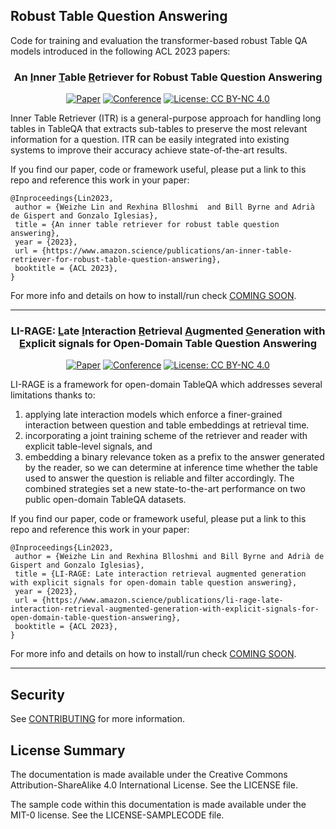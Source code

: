 ## Robust Table Question Answering

Code for training and evaluation the transformer-based robust Table QA models introduced in the following ACL 2023 papers:

<div align="center">    
 
### An <u>I</u>nner <u>T</u>able <u>R</u>etriever for Robust Table Question Answering

[![Paper](https://img.shields.io/badge/Paper-ACL_Proceedings-red)](https://www.amazon.science/publications/an-inner-table-retriever-for-robust-table-question-answering)
[![Conference](https://img.shields.io/badge/Conference-ACL--2023-blue)](https://2023.aclweb.org/)
[![License: CC BY-NC 4.0](https://img.shields.io/badge/License-CC%20BY--NC%204.0-lightgrey.svg)](https://creativecommons.org/licenses/by-nc/4.0/)

</div>

Inner Table Retriever (ITR) is a general-purpose approach for handling long tables in TableQA 
that extracts sub-tables to preserve the most relevant information for a question. 
ITR can be easily integrated into existing systems to improve their accuracy achieve state-of-the-art results.

If you find our paper, code or framework useful, please put a link to this repo and reference this work in your paper:

```
@Inproceedings{Lin2023,
 author = {Weizhe Lin and Rexhina Blloshmi  and Bill Byrne and Adrià de Gispert and Gonzalo Iglesias},
 title = {An inner table retriever for robust table question answering},
 year = {2023},
 url = {https://www.amazon.science/publications/an-inner-table-retriever-for-robust-table-question-answering},
 booktitle = {ACL 2023},
}
```

For more info and details on how to install/run check [COMING SOON](). 

<hr> 

<div align="center">
 
### LI-RAGE: <u>L</u>ate <u>I</u>nteraction <u>R</u>etrieval <u>A</u>ugmented <u>G</u>eneration with <u>E</u>xplicit signals for Open-Domain Table Question Answering

[![Paper](https://img.shields.io/badge/Paper-Amazon_Science-orange)](https://www.amazon.science/publications/li-rage-late-interaction-retrieval-augmented-generation-with-explicit-signals-for-open-domain-table-question-answering)
[![Conference](https://img.shields.io/badge/Conference-ACL_2023-red)](https://2023.aclweb.org/)
[![License: CC BY-NC 4.0](https://img.shields.io/badge/License-CC%20BY--NC%204.0-lightgrey.svg)](https://creativecommons.org/licenses/by-nc/4.0/)

</div>
LI-RAGE is a framework for open-domain TableQA which addresses several limitations thanks to: 

1) applying late interaction models which enforce a finer-grained interaction between question and table embeddings at retrieval time. 
2) incorporating a joint training scheme of the retriever and reader with explicit table-level signals, and 
3) embedding a binary relevance token as a prefix to the answer generated by the reader, 
so we can determine at inference time whether the table used to answer the question is reliable and filter accordingly. 
The combined strategies set a new state-to-the-art performance on two public open-domain TableQA datasets.



If you find our paper, code or framework useful, please put a link to this repo and reference this work in your paper:

```
@Inproceedings{Lin2023,
 author = {Weizhe Lin and Rexhina Blloshmi and Bill Byrne and Adrià de Gispert and Gonzalo Iglesias},
 title = {LI-RAGE: Late interaction retrieval augmented generation with explicit signals for open-domain table question answering},
 year = {2023},
 url = {https://www.amazon.science/publications/li-rage-late-interaction-retrieval-augmented-generation-with-explicit-signals-for-open-domain-table-question-answering},
 booktitle = {ACL 2023},
}
```

For more info and details on how to install/run check [COMING SOON](). 

<hr>


## Security

See [CONTRIBUTING](CONTRIBUTING.md#security-issue-notifications) for more information.

## License Summary

The documentation is made available under the Creative Commons Attribution-ShareAlike 4.0 International License. See the LICENSE file.

The sample code within this documentation is made available under the MIT-0 license. See the LICENSE-SAMPLECODE file.

